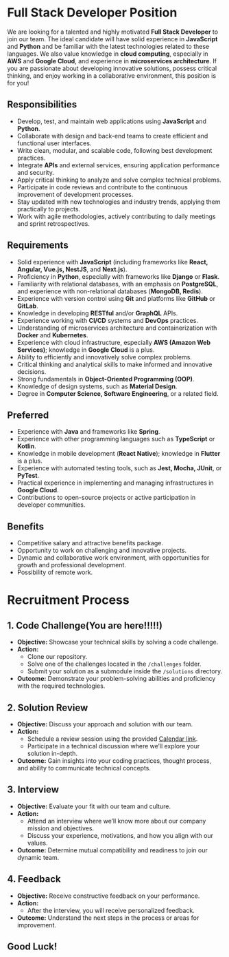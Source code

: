 # Full Stack Developer Position

We are looking for a talented and highly motivated **Full Stack Developer** to join our team. The ideal candidate will have solid experience in **JavaScript** and **Python** and be familiar with the latest technologies related to these languages. We also value knowledge in **cloud computing**, especially in **AWS** and **Google Cloud**, and experience in **microservices architecture**. If you are passionate about developing innovative solutions, possess critical thinking, and enjoy working in a collaborative environment, this position is for you!

## Responsibilities

- Develop, test, and maintain web applications using **JavaScript** and **Python**.
- Collaborate with design and back-end teams to create efficient and functional user interfaces.
- Write clean, modular, and scalable code, following best development practices.
- Integrate **APIs** and external services, ensuring application performance and security.
- Apply critical thinking to analyze and solve complex technical problems.
- Participate in code reviews and contribute to the continuous improvement of development processes.
- Stay updated with new technologies and industry trends, applying them practically to projects.
- Work with agile methodologies, actively contributing to daily meetings and sprint retrospectives.

## Requirements

- Solid experience with **JavaScript** (including frameworks like **React, Angular, Vue.js, NestJS**, and **Next.js**).
- Proficiency in **Python**, especially with frameworks like **Django** or **Flask**.
- Familiarity with relational databases, with an emphasis on **PostgreSQL**, and experience with non-relational databases (**MongoDB, Redis**).
- Experience with version control using **Git** and platforms like **GitHub** or **GitLab**.
- Knowledge in developing **RESTful** and/or **GraphQL** APIs.
- Experience working with **CI/CD** systems and **DevOps** practices.
- Understanding of microservices architecture and containerization with **Docker** and **Kubernetes**.
- Experience with cloud infrastructure, especially **AWS (Amazon Web Services)**; knowledge in **Google Cloud** is a plus.
- Ability to efficiently and innovatively solve complex problems.
- Critical thinking and analytical skills to make informed and innovative decisions.
- Strong fundamentals in **Object-Oriented Programming (OOP)**.
- Knowledge of design systems, such as **Material Design**.
- Degree in **Computer Science, Software Engineering**, or a related field.

## Preferred

- Experience with **Java** and frameworks like **Spring**.
- Experience with other programming languages such as **TypeScript** or **Kotlin**.
- Knowledge in mobile development (**React Native**); knowledge in **Flutter** is a plus.
- Experience with automated testing tools, such as **Jest, Mocha, JUnit**, or **PyTest**.
- Practical experience in implementing and managing infrastructures in **Google Cloud**.
- Contributions to open-source projects or active participation in developer communities.

## Benefits

- Competitive salary and attractive benefits package.
- Opportunity to work on challenging and innovative projects.
- Dynamic and collaborative work environment, with opportunities for growth and professional development.
- Possibility of remote work.

# Recruitment Process

## 1. Code Challenge(You are here!!!!!)

- **Objective:** Showcase your technical skills by solving a code challenge.
- **Action:**
  - Clone our repository.
  - Solve one of the challenges located in the `/challenges` folder.
  - Submit your solution as a submodule inside the `/solutions` directory.
- **Outcome:** Demonstrate your problem-solving abilities and proficiency with the required technologies.

## 2. Solution Review

- **Objective:** Discuss your approach and solution with our team.
- **Action:**
  - Schedule a review session using the provided [Calendar link](https://calendly.com/alejandro-tarafa-stattus4/30min?back=1&month=2024-08).
  - Participate in a technical discussion where we’ll explore your solution in-depth.
- **Outcome:** Gain insights into your coding practices, thought process, and ability to communicate technical concepts.

## 3. Interview

- **Objective:** Evaluate your fit with our team and culture.
- **Action:**
  - Attend an interview where we’ll know more about our company mission and objectives.
  - Discuss your experience, motivations, and how you align with our values.
- **Outcome:** Determine mutual compatibility and readiness to join our dynamic team.

## 4. Feedback

- **Objective:** Receive constructive feedback on your performance.
- **Action:**
  - After the interview, you will receive personalized feedback.
- **Outcome:** Understand the next steps in the process or areas for improvement.

## Good Luck!

